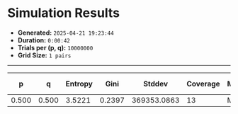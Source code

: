 # Simulation Results
- **Generated:** `2025-04-21 19:23:44`
- **Duration:** `0:00:42`
- **Trials per (p, q):** `10000000`
- **Grid Size:** `1 pairs`

---

| p | q | Entropy | Gini | Stddev | Coverage | Mode | Best Fit | JS (Uniform) | JS (Suliman) | JS (F&#8209;V) |
|---|---|---------|------|--------|----------|------|----------|--------------|--------------|----------------|
| 0.500 | 0.500 | 3.5221 | 0.2397 | 369353.0863 | 13 | M | Suliman | 0.0323 | 0.0000 | 0.3132 |